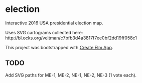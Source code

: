 # election
Interactive 2016 USA presidential election map.

Uses SVG cartograms collected here:
http://bl.ocks.org/veltman/c7bfb3d4a3817f7ee0bf2dd19ff058c1

This project was bootstrapped with [Create Elm App](https://github.com/halfzebra/create-elm-app).

## TODO
Add SVG paths for ME-1, ME-2, NE-1, NE-2, NE-3 (1 vote each).
